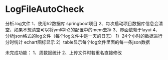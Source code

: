 # LogFileAutoCheck
分析.log文件
1、使用h2数据库 springboot项目
2、每次启动项目数据库信息会清空，如果不想清空可以将yml中h2的配置中的mem去掉
3、界面依赖于layui
4、分析json格式的log文件（每个log文件中是一天的日志）
    1）24个小时的数据进行分时统计 echart图标显示
    2）table显示每个log文件里面的每一条json数据
    
    
 未完成功能：
 1、周数据统计
 2、上传文件时若重名直接修改
